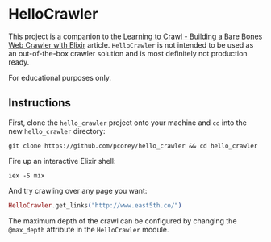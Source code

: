 # HelloCrawler

This project is a companion to the [Learning to Crawl - Building a Bare Bones Web Crawler with Elixir](#) article. `HelloCrawler` is not intended to be used as an out-of-the-box crawler solution and is most definitely not production ready.

For educational purposes only.

## Instructions

First, clone the `hello_crawler` project onto your machine and `cd` into the new `hello_crawler` directory:

```
git clone https://github.com/pcorey/hello_crawler && cd hello_crawler
```

Fire up an interactive Elixir shell:

```
iex -S mix
```

And try crawling over any page you want:

```elixir
HelloCrawler.get_links("http://www.east5th.co/")
```

The maximum depth of the crawl can be configured by changing the `@max_depth` attribute in the `HelloCrawler` module.
